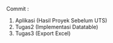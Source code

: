 Commit : 
1. Aplikasi (Hasil Proyek Sebelum UTS)
2. Tugas2 (Implementasi Datatable)
3. Tugas3 (Export Excel)
